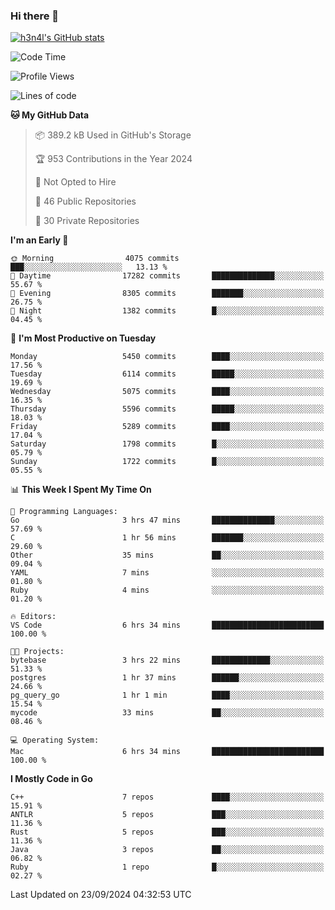 ### Hi there 👋

[![h3n4l's GitHub stats](https://github-readme-stats.vercel.app/api?username=h3n4l&count_private=true&show_icons=true&theme=radical)](https://github.com/h3n4l/github-readme-stats)

<!--START_SECTION:waka-->
![Code Time](http://img.shields.io/badge/Code%20Time-1%2C941%20hrs%2025%20mins-blue)

![Profile Views](http://img.shields.io/badge/Profile%20Views-8-blue)

![Lines of code](https://img.shields.io/badge/From%20Hello%20World%20I%27ve%20Written-11.9%20million%20lines%20of%20code-blue)

**🐱 My GitHub Data** 

> 📦 389.2 kB Used in GitHub's Storage 
 > 
> 🏆 953 Contributions in the Year 2024
 > 
> 🚫 Not Opted to Hire
 > 
> 📜 46 Public Repositories 
 > 
> 🔑 30 Private Repositories 
 > 
**I'm an Early 🐤** 

```text
🌞 Morning                4075 commits        ███░░░░░░░░░░░░░░░░░░░░░░   13.13 % 
🌆 Daytime                17282 commits       ██████████████░░░░░░░░░░░   55.67 % 
🌃 Evening                8305 commits        ███████░░░░░░░░░░░░░░░░░░   26.75 % 
🌙 Night                  1382 commits        █░░░░░░░░░░░░░░░░░░░░░░░░   04.45 % 
```
📅 **I'm Most Productive on Tuesday** 

```text
Monday                   5450 commits        ████░░░░░░░░░░░░░░░░░░░░░   17.56 % 
Tuesday                  6114 commits        █████░░░░░░░░░░░░░░░░░░░░   19.69 % 
Wednesday                5075 commits        ████░░░░░░░░░░░░░░░░░░░░░   16.35 % 
Thursday                 5596 commits        █████░░░░░░░░░░░░░░░░░░░░   18.03 % 
Friday                   5289 commits        ████░░░░░░░░░░░░░░░░░░░░░   17.04 % 
Saturday                 1798 commits        █░░░░░░░░░░░░░░░░░░░░░░░░   05.79 % 
Sunday                   1722 commits        █░░░░░░░░░░░░░░░░░░░░░░░░   05.55 % 
```


📊 **This Week I Spent My Time On** 

```text
💬 Programming Languages: 
Go                       3 hrs 47 mins       ██████████████░░░░░░░░░░░   57.69 % 
C                        1 hr 56 mins        ███████░░░░░░░░░░░░░░░░░░   29.60 % 
Other                    35 mins             ██░░░░░░░░░░░░░░░░░░░░░░░   09.04 % 
YAML                     7 mins              ░░░░░░░░░░░░░░░░░░░░░░░░░   01.80 % 
Ruby                     4 mins              ░░░░░░░░░░░░░░░░░░░░░░░░░   01.20 % 

🔥 Editors: 
VS Code                  6 hrs 34 mins       █████████████████████████   100.00 % 

🐱‍💻 Projects: 
bytebase                 3 hrs 22 mins       █████████████░░░░░░░░░░░░   51.33 % 
postgres                 1 hr 37 mins        ██████░░░░░░░░░░░░░░░░░░░   24.66 % 
pg_query_go              1 hr 1 min          ████░░░░░░░░░░░░░░░░░░░░░   15.54 % 
mycode                   33 mins             ██░░░░░░░░░░░░░░░░░░░░░░░   08.46 % 

💻 Operating System: 
Mac                      6 hrs 34 mins       █████████████████████████   100.00 % 
```

**I Mostly Code in Go** 

```text
C++                      7 repos             ████░░░░░░░░░░░░░░░░░░░░░   15.91 % 
ANTLR                    5 repos             ███░░░░░░░░░░░░░░░░░░░░░░   11.36 % 
Rust                     5 repos             ███░░░░░░░░░░░░░░░░░░░░░░   11.36 % 
Java                     3 repos             ██░░░░░░░░░░░░░░░░░░░░░░░   06.82 % 
Ruby                     1 repo              █░░░░░░░░░░░░░░░░░░░░░░░░   02.27 % 
```




 Last Updated on 23/09/2024 04:32:53 UTC
<!--END_SECTION:waka-->


